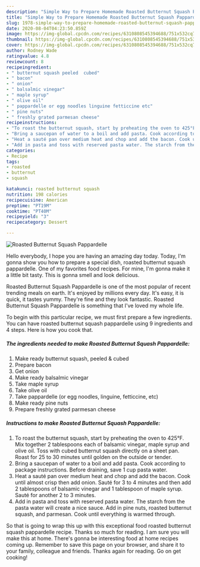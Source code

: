 ```yaml
---
description: "Simple Way to Prepare Homemade Roasted Butternut Squash Pappardelle"
title: "Simple Way to Prepare Homemade Roasted Butternut Squash Pappardelle"
slug: 1978-simple-way-to-prepare-homemade-roasted-butternut-squash-pappardelle
date: 2020-08-04T04:23:50.859Z
image: https://img-global.cpcdn.com/recipes/6310808545394688/751x532cq70/roasted-butternut-squash-pappardelle-recipe-main-photo.jpg
thumbnail: https://img-global.cpcdn.com/recipes/6310808545394688/751x532cq70/roasted-butternut-squash-pappardelle-recipe-main-photo.jpg
cover: https://img-global.cpcdn.com/recipes/6310808545394688/751x532cq70/roasted-butternut-squash-pappardelle-recipe-main-photo.jpg
author: Rodney Wade
ratingvalue: 4.8
reviewcount: 8
recipeingredient:
- " butternut squash peeled  cubed"
- " bacon"
- " onion"
- " balsalmic vinegar"
- " maple syrup"
- " olive oil"
- " pappardelle or egg noodles linguine fetticcine etc"
- " pine nuts"
- " freshly grated parmesan cheese"
recipeinstructions:
- "To roast the butternut squash, start by preheating the oven to 425°F. Mix together 2 tablespoons each of balsamic vinegar, maple syrup and olive oil. Toss with cubed butternut squash directly on a sheet pan. Roast for 25 to 30 minutes until golden on the outside or tender."
- "Bring a saucepan of water to a boil and add pasta. Cook according to package instructions. Before draining, save 1 cup pasta water."
- "Heat a sauté pan over medium heat and chop and add the bacon. Cook until almost crisp then add onion. Sauté for 3 to 4 minutes and then add 2 tablespoons of balsamic vinegar and 1 tablespoon of maple syrup. Sauté for another 2 to 3 minutes."
- "Add in pasta and toss with reserved pasta water. The starch from the pasta water will create a nice sauce. Add in pine nuts, roasted butternut squash, and parmesan. Cook until everything is warmed through."
categories:
- Recipe
tags:
- roasted
- butternut
- squash

katakunci: roasted butternut squash 
nutrition: 198 calories
recipecuisine: American
preptime: "PT19M"
cooktime: "PT40M"
recipeyield: "3"
recipecategory: Dessert

---
```



![Roasted Butternut Squash Pappardelle](https://img-global.cpcdn.com/recipes/6310808545394688/751x532cq70/roasted-butternut-squash-pappardelle-recipe-main-photo.jpg)

Hello everybody, I hope you are having an amazing day today. Today, I'm gonna show you how to prepare a special dish, roasted butternut squash pappardelle. One of my favorites food recipes. For mine, I'm gonna make it a little bit tasty. This is gonna smell and look delicious.



Roasted Butternut Squash Pappardelle is one of the most popular of recent trending meals on earth. It's enjoyed by millions every day. It's easy, it is quick, it tastes yummy. They're fine and they look fantastic. Roasted Butternut Squash Pappardelle is something that I've loved my whole life.


To begin with this particular recipe, we must first prepare a few ingredients. You can have roasted butternut squash pappardelle using 9 ingredients and 4 steps. Here is how you cook that.

<!--inarticleads1-->

##### The ingredients needed to make Roasted Butternut Squash Pappardelle:

1. Make ready  butternut squash, peeled &amp; cubed
1. Prepare  bacon
1. Get  onion
1. Make ready  balsalmic vinegar
1. Take  maple syrup
1. Take  olive oil
1. Take  pappardelle (or egg noodles, linguine, fetticcine, etc)
1. Make ready  pine nuts
1. Prepare  freshly grated parmesan cheese




<!--inarticleads2-->

##### Instructions to make Roasted Butternut Squash Pappardelle:

1. To roast the butternut squash, start by preheating the oven to 425°F. Mix together 2 tablespoons each of balsamic vinegar, maple syrup and olive oil. Toss with cubed butternut squash directly on a sheet pan. Roast for 25 to 30 minutes until golden on the outside or tender.
1. Bring a saucepan of water to a boil and add pasta. Cook according to package instructions. Before draining, save 1 cup pasta water.
1. Heat a sauté pan over medium heat and chop and add the bacon. Cook until almost crisp then add onion. Sauté for 3 to 4 minutes and then add 2 tablespoons of balsamic vinegar and 1 tablespoon of maple syrup. Sauté for another 2 to 3 minutes.
1. Add in pasta and toss with reserved pasta water. The starch from the pasta water will create a nice sauce. Add in pine nuts, roasted butternut squash, and parmesan. Cook until everything is warmed through.




So that is going to wrap this up with this exceptional food roasted butternut squash pappardelle recipe. Thanks so much for reading. I am sure you will make this at home. There's gonna be interesting food at home recipes coming up. Remember to save this page on your browser, and share it to your family, colleague and friends. Thanks again for reading. Go on get cooking!

